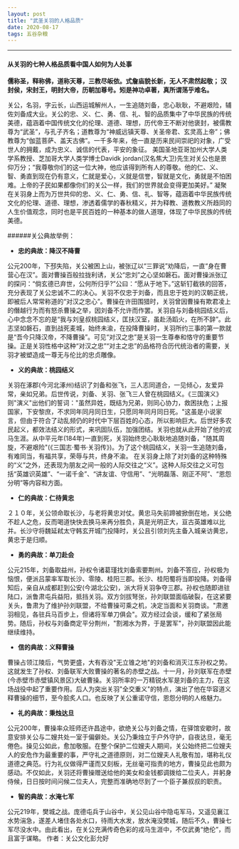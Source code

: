 ```yaml
---
layout: post
title: "武圣关羽的人格品质"
date: 2020-08-17 
tags: 五谷杂粮  
---
```


-------------


#### **从关羽的七种人格品质看中国人如何为人处事**
**儒称圣，释称佛，道称天尊，三教尽皈依。式詹庙貌长新，无人不肃然起敬；
汉封侯，宋封王，明封大帝，历朝加尊号。矧是神功卓著，真所谓荡乎难名。**

关公，名羽，字云长，山西运城解州人，一生追随刘备，忠心耿耿，不避艰险，辅佐刘备成大业。关公的忠、义、仁、勇、信、礼、智的品质集中了中华民族的传统美德，蕴涵着中国传统文化的伦理、道德、理想，历代帝王不断对他褒封，被儒教尊为“武圣”，与孔子齐名；道教尊为“神威远镇天尊、关圣帝君、玄灵高上帝”；佛教尊为“伽蓝菩萨、盖天古佛”。一千多年来，他一直是历来民间崇祀的对象，广受世人的拥戴，成为忠义、诚信的代表，平安的象征。
美国圣地亚哥加州大学人类学系教授、芝加哥大学人类学博士Davidk jordan(汉名焦大卫)先生对关公也是景仰万分；“我尊敬你们的这一位大神，他应该得到所有人的尊敬。他的仁、义、智、勇直到现在仍有意义，仁就是爱心，义就是信誉，智就是文化，勇就是不怕困难。上帝的子民如果都像你们的关公一样，我们的世界就会变得更加美好。”
凝聚在关羽身上而为万世共仰的忠、义、仁、勇、信、礼、智等，蕴涵着中华民族传统文化的伦理、道德、理想，渗透着儒学的春秋精义，并为释教、道教教义所趋同的人生价值观念，同时也是平民百姓的一种基本的做人道理，体现了中华民族的传统美德。

######关公典故举例：
* **忠的典故：降汉不降曹**

公元200年，下邳失陷，关公被困上山，被张辽以“三罪说”劝降后，一直“身在曹营心在汉”。面对曹操百般拉拢利诱，关公“忠刘”之心坚如磐石。面对曹操派张辽的探问：“倘玄德已弃世，公何所归乎?”公曰：“愿从于地下。”这斩钉截铁的回答，充分表现了关公忠诚不二的决心。关羽不仅忠于刘备，而且忠于姓刘的汉朝正统，即被后人常常称道的“对汉之忠心”。曹操在许田围猎时，关羽曾因曹操有欺君凌上的僭越行为而有怒杀曹操之举，因刘备不允许而作罢。关羽自与刘备桃园结义后，心中念念不忘的是“我与刘皇叔桃园结义，匡扶汉室，虽赴汤蹈火，在所不辞”。此志坚如磐石，直到战死麦城，始终未渝，在投降曹操时，关羽所约三事的第一款就是“吾今只降汉帝，不降曹操”。可见“对汉之忠”是关羽一生尊奉和恪守的重要节操。正是关羽性格中这种“对汉之忠”“对主之忠”的品格符合历代统治者的需要，关羽才被塑造成一尊无与伦比的忠贞雕像。

* **义的典故：桃园结义**

关羽在涿郡(今河北涿州)结识了刘备和张飞，三人志同道合，一见倾心，友爱异常，亲如兄弟。后世传说，刘备、关羽、张飞三人曾在桃园结义。《三国演义》则"演义"出他们的誓词："虽然异姓，既结为兄弟，则同心协力，救困扶危；上报国家，下安黎庶，不求同年同月同日生，只愿同年同月同日死。"这虽是小说家言，但由于符合了动乱频仍的时代中下层百姓的心态，所以影响巨大。后世好多农民起义，都效法结义的形式，来巩固队伍，加强团结。关羽也就从此开始了他的戎马生涯。从中平元年(184年)一直到死，关羽始终忠心耿耿地追随刘备，"随其周旋，不避艰险"(《三国志·蜀书·关羽传》)。为了这个桃园结义，关羽一生追随刘备，有难同当，有福共享，荣辱与共，终身不渝。
在关羽身上除了对刘备的这种特殊的“义”之外，还表现为朋友之间一般的人际交往之“义”。这种人际交往之义可包括“英雄识英雄”、“一诺千金”、“讲友谊、守信用”、“光明磊落、刚正不阿”、“恩怨分明”等内容和方面。

* **仁的典故：仁待黄忠**

２１０年，关公领命取长沙，与老将黄忠对仗。黄忠马失前蹄被掀倒在地，关公绝不趁人之危，反而喝道快快去换马来再分胜负，真是光明正大，亘古英雄难以比并。长沙守将魏延弒太守韩玄开城门投降时，关公且引领刘先主备入城亲访黄忠，黄忠于是归顺。

* **勇的典故：单刀赴会**

公元215年，刘备取益州，孙权令诸葛瑾找刘备索要荆州。刘备不答应，孙权极为恼恨，便派吕蒙率军取长沙、零陵、桂阳三郡。长沙、桂阳蜀将当即投降。刘备得知后，亲自从成都赶到公安(今湖北公安)，派大将关羽争夺三郡。孙权也随即进驻陆口，派鲁肃屯兵益阳，抵挡关羽。双方剑拔弩张，孙刘联盟面临破裂，在这紧要关头，鲁肃为了维护孙刘联盟，不给曹操可乘之机，决定当面和关羽商谈。"肃邀羽相见，各驻兵马百步上，但诸将军单刀俱会"。双方经过会谈，缓和了紧张局势。随后，孙权与刘备商定平分荆州，"割湘水为界，于是罢军"，孙刘联盟因此能继续维持。

* **信的典故：义释曹操**

曹操占领江陵后，气势更盛，大有吞没"无立锥之地"的刘备和消灭江东孙权之势。这就发生了孙权、刘备联军大败曹操的著名的赤壁之战。十一月，孙刘联军在赤壁(今赤壁市赤壁镇风景区)大破曹操。关羽所率的一万精锐水军是刘备的主力，在这场战役中起了重要作用。后人为突出关羽"全交重义"的特点，演出了他在华容道义释曹操的细节，至今脍炙人口。也反映了关公重诺守信，恩怨分明的人格魅力。

* **礼的典故：秉烛达旦**

公元200年，曹操率众班师还许昌途中，欲绝关公与刘备之情，在驿馆安歇时，故意安排关公与二嫂共处一室于偏僻处。关公乃秉烛立于户外守护，自夜达旦，毫无倦色。操见公如此，愈加敬服。在整个保护二位嫂夫人期间，关公始终把二位嫂夫人的安危作为最重要的事，严守礼之道德原则，对二位嫂夫人礼敬有加，堪称礼仪道德之典范。行为礼仪做得严谨而又刻板，无丝毫可指责的地方，曹操见此也颇为感动。不仅如此，关羽还将曹操赠送给他的美女和金钱都调拨给二位夫人，并躬身侍候，日日按时间问候二位夫人，完整而准确地尽到了一个臣子兼叔叔的职责。

* **智的典故：水淹七军**

公元219年，樊城之战。庞德屯兵于山谷中，关公见山谷中隐屯军马，又遥见襄江水势湍急，遂差人堵住各处水口，待雨大水发，放水淹没樊城，随后不久，曹操七军尽没水中。由此看出，在关公充满传奇色彩的戎马生涯中，不仅武勇“绝伦”，而且富于谋略。
作者：关公文化彭允好
